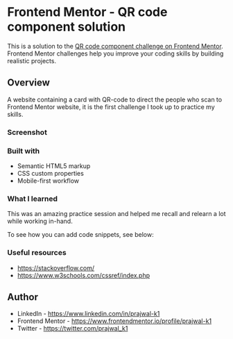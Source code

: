 # Frontend Mentor - QR code component solution

This is a solution to the [QR code component challenge on Frontend Mentor](https://www.frontendmentor.io/challenges/qr-code-component-iux_sIO_H). Frontend Mentor challenges help you improve your coding skills by building realistic projects.

## Overview

A website containing a card with QR-code to direct the people who scan to Frontend Mentor website, it is the first challenge I took up to practice my skills.

### Screenshot

### Built with

- Semantic HTML5 markup
- CSS custom properties
- Mobile-first workflow

### What I learned

This was an amazing practice session and helped me recall and relearn a lot while working in-hand.

To see how you can add code snippets, see below:

### Useful resources

- https://stackoverflow.com/
- https://www.w3schools.com/cssref/index.php

## Author

- LinkedIn - https://www.linkedin.com/in/prajwal-k1
- Frontend Mentor - https://www.frontendmentor.io/profile/prajwal-k1
- Twitter - https://twitter.com/prajwal_k1
